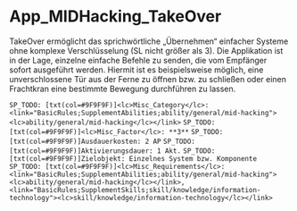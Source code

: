 # App_MIDHacking_TakeOver

TakeOver ermöglicht das sprichwörtliche „Übernehmen“ einfacher Systeme ohne komplexe Verschlüsselung (SL nicht größer als 3). Die Applikation ist in der Lage, einzelne einfache Befehle zu senden, die vom Empfänger sofort ausgeführt werden. Hiermit ist es beispielsweise möglich, eine unverschlossene Tür aus der Ferne zu öffnen bzw. zu schließen oder einen Frachtkran eine bestimmte Bewegung durchführen zu lassen.

`SP_TODO: [txt(col=#9F9F9F)]<lc>Misc_Category</lc>: <link="BasicRules;SupplementAbilities;ability/general/mid-hacking"><lc>ability/general/mid-hacking</lc></link>`
`SP_TODO: [txt(col=#9F9F9F)]<lc>Misc_Factor</lc>: **3**`
`SP_TODO: [txt(col=#9F9F9F)]Ausdauerkosten: 2 AP`
`SP_TODO: [txt(col=#9F9F9F)]Aktivierungsdauer: 1 Akt.`
`SP_TODO: [txt(col=#9F9F9F)]Zielobjekt: Einzelnes System bzw. Komponente`
`SP_TODO: [txt(col=#9F9F9F)]<lc>Misc_Requirements</lc>: <link="BasicRules;SupplementAbilities;ability/general/mid-hacking"><lc>ability/general/mid-hacking</lc></link>, <link="BasicRules;SupplementSkills;skill/knowledge/information-technology"><lc>skill/knowledge/information-technology</lc></link>`

